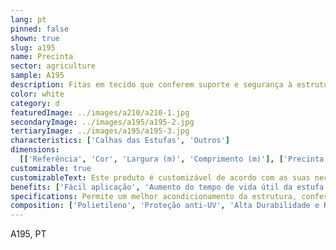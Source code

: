 ```yaml
---
lang: pt
pinned: false
shown: true
slug: a195
name: Precinta
sector: agriculture
sample: A195
description: Fitas em tecido que conferem suporte e segurança à estrutura e plásticos das estufas.
color: white
category: d
featuredImage: ../images/a210/a210-1.jpg
secondaryImage: ../images/a195/a195-2.jpg
tertiaryImage: ../images/a195/a195-3.jpg
characteristics: ['Calhas das Estufas', 'Outros']
dimensions:
  [['Referência', 'Cor', 'Largura (m)', 'Comprimento (m)'], ['Precinta', 'Natural', '0.1', '200']]
customizable: true
customizableText: Este produto é customizável de acordo com as suas necessidades. Contacte-nos para mais informações.
benefits: ['Fácil aplicação', 'Aumento do tempo de vida útil da estufa']
specifications: Permite um melhor acondicionamento da estrutura, conferindo melhor estabilidade ao plástico.
composition: ['Polietileno', 'Proteção anti-UV', 'Alta Durabilidade e Resistência']
---
```


A195, PT
